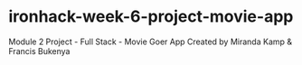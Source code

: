 # ironhack-week-6-project-movie-app
Module 2 Project - Full Stack - Movie Goer App Created by Miranda Kamp &amp; Francis Bukenya
